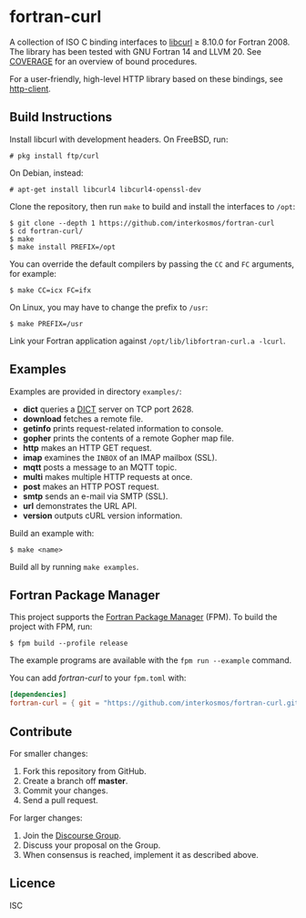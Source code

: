 # fortran-curl

A collection of ISO C binding interfaces to
[libcurl](https://curl.haxx.se/libcurl/) ≥ 8.10.0 for Fortran 2008. The library
has been tested with GNU Fortran 14 and LLVM 20. See [COVERAGE](COVERAGE.md) for
an overview of bound procedures.

For a user-friendly, high-level HTTP library based on these bindings, see
[http-client](https://github.com/fortran-lang/http-client).

## Build Instructions

Install libcurl with development headers. On FreeBSD, run:

```
# pkg install ftp/curl
```

On Debian, instead:

```
# apt-get install libcurl4 libcurl4-openssl-dev
```

Clone the repository, then run `make` to build and install the interfaces to
`/opt`:

```
$ git clone --depth 1 https://github.com/interkosmos/fortran-curl
$ cd fortran-curl/
$ make
$ make install PREFIX=/opt
```

You can override the default compilers by passing the `CC` and `FC` arguments,
for example:

```
$ make CC=icx FC=ifx
```

On Linux, you may have to change the prefix to `/usr`:

```
$ make PREFIX=/usr
```

Link your Fortran application against `/opt/lib/libfortran-curl.a -lcurl`.

## Examples

Examples are provided in directory `examples/`:

* **dict** queries a [DICT](https://en.wikipedia.org/wiki/DICT) server on TCP port 2628.
* **download** fetches a remote file.
* **getinfo** prints request-related information to console.
* **gopher** prints the contents of a remote Gopher map file.
* **http** makes an HTTP GET request.
* **imap** examines the `INBOX` of an IMAP mailbox (SSL).
* **mqtt** posts a message to an MQTT topic.
* **multi** makes multiple HTTP requests at once.
* **post** makes an HTTP POST request.
* **smtp** sends an e-mail via SMTP (SSL).
* **url** demonstrates the URL API.
* **version** outputs cURL version information.

Build an example with:

```
$ make <name>
```

Build all by running `make examples`.

## Fortran Package Manager

This project supports the
[Fortran Package Manager](https://github.com/fortran-lang/fpm) (FPM). To build
the project with FPM, run:

```
$ fpm build --profile release
```

The example programs are available with the ``fpm run --example`` command.

You can add *fortran-curl* to your `fpm.toml` with:

```toml
[dependencies]
fortran-curl = { git = "https://github.com/interkosmos/fortran-curl.git" }
```

## Contribute

For smaller changes:

1. Fork this repository from GitHub.
2. Create a branch off **master**.
3. Commit your changes.
4. Send a pull request.

For larger changes:

1. Join the [Discourse Group](https://fortran-lang.discourse.group/).
2. Discuss your proposal on the Group.
3. When consensus is reached, implement it as described above.

## Licence

ISC
